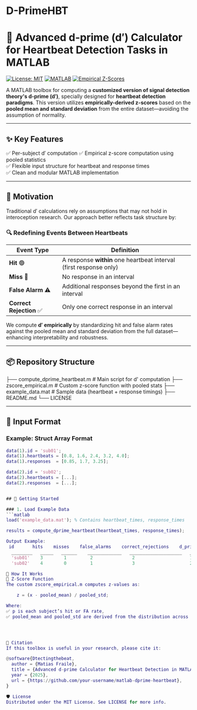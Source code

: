 # D-PrimeHBT
# 💓 Advanced d-prime (d′) Calculator for Heartbeat Detection Tasks in MATLAB

[![License: MIT](https://img.shields.io/badge/License-MIT-green.svg)](LICENSE)
[![MATLAB](https://img.shields.io/badge/MATLAB-R2021+-blue.svg)](https://www.mathworks.com/)
[![Empirical Z-Scores](https://img.shields.io/badge/Z--Scores-Empirical-orange.svg)]()

A MATLAB toolbox for computing a **customized version of signal detection theory's d-prime (d′)**, specially designed for **heartbeat detection paradigms**.
This version utilizes **empirically-derived z-scores** based on the **pooled mean and standard deviation** from the entire dataset—avoiding the assumption of normality.

---

## ✨ Key Features

✅ Per-subject d′ computation
✅ Empirical z-score computation using pooled statistics  
✅ Flexible input structure for heartbeat and response times  
✅ Clean and modular MATLAB implementation

---

## 🧠 Motivation

Traditional d′ calculations rely on assumptions that may not hold in interoception research. Our approach better reflects task structure by:

### 🔍 Redefining Events Between Heartbeats

| Event Type               | Definition |
|--------------------------|------------|
| **Hit** 🟢               | A response **within** one heartbeat interval (first response only) |
| **Miss** 🔴              | No response in an interval |
| **False Alarm** ⚠️       | Additional responses beyond the first in an interval |
| **Correct Rejection** ✅ | Only one correct response in an interval |

We compute **d′ empirically** by standardizing hit and false alarm rates against the pooled mean and standard deviation from the full dataset—enhancing interpretability and robustness.

---

## 📦 Repository Structure
├── compute_dprime_heartbeat.m # Main script for d' computation
├── zscore_empirical.m # Custom z-score function with pooled stats
├── example_data.mat # Sample data (heartbeat + response timings)
├── README.md
└── LICENSE

---
## 🧪 Input Format

### Example: Struct Array Format

```matlab
data(1).id = 'sub01';
data(1).heartbeats = [0.8, 1.6, 2.4, 3.2, 4.0];
data(1).responses  = [0.85, 1.7, 3.25];

data(2).id = 'sub02';
data(2).heartbeats = [...];
data(2).responses  = [...];


## 🚀 Getting Started

### 1. Load Example Data
```matlab
load('example_data.mat'); % Contains heartbeat_times, response_times

results = compute_dprime_heartbeat(heartbeat_times, response_times);

Output Example:
 id       hits    misses    false_alarms    correct_rejections    d_prime
  ________   _____   ______    _____________   ____________________   _______
  'sub01'    3        1         2               2                     1.42
  'sub02'    4        0         1               3                     2.01

📐 How It Works
🧮 Z-Score Function
The custom zscore_empirical.m computes z-values as:

    z = (x - pooled_mean) / pooled_std;

Where:
✅ p is each subject’s hit or FA rate,
✅ pooled_mean and pooled_std are derived from the distribution across all subjects, allowing d′ to reflect relative sensitivity.




📖 Citation
If this toolbox is useful in your research, please cite it:

@software{Dtectingthebeat,
  author = {Matias Fraile},
  title = {Advanced d-prime Calculator for Heartbeat Detection in MATLAB},
  year = {2025},
  url = {https://github.com/your-username/matlab-dprime-heartbeat},
}

🛡 License
Distributed under the MIT License. See LICENSE for more info.
